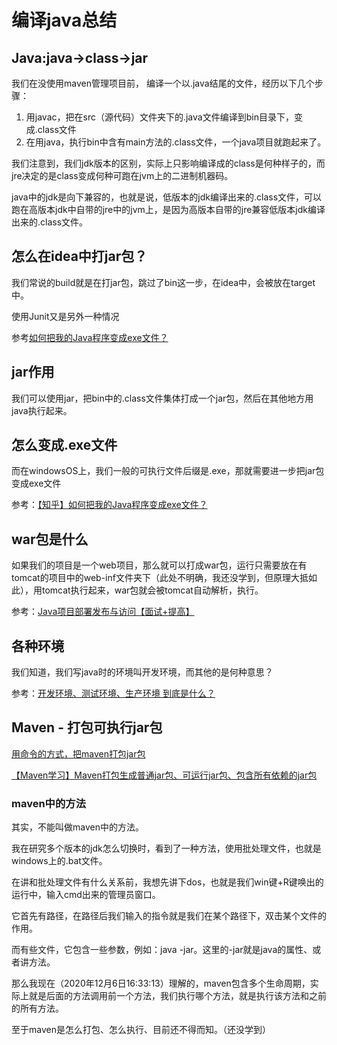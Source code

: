 # 编译java总结

## Java:java-&gt;class-&gt;jar

我们在没使用maven管理项目前， 编译一个以.java结尾的文件，经历以下几个步骤：

1. 用javac，把在src（源代码）文件夹下的.java文件编译到bin目录下，变成.class文件
2. 在用java，执行bin中含有main方法的.class文件，一个java项目就跑起来了。

我们注意到，我们jdk版本的区别，实际上只影响编译成的class是何种样子的，而jre决定的是class变成何种可跑在jvm上的二进制机器码。

java中的jdk是向下兼容的，也就是说，低版本的jdk编译出来的.class文件，可以跑在高版本jdk中自带的jre中的jvm上，是因为高版本自带的jre兼容低版本jdk编译出来的.class文件。

## 怎么在idea中打jar包？

我们常说的build就是在打jar包，跳过了bin这一步，在idea中，会被放在target中。

使用Junit又是另外一种情况

参考[如何把我的Java程序变成exe文件？](https://blog.csdn.net/weixin_43149083/article/details/89639747)

## jar作用

我们可以使用jar，把bin中的.class文件集体打成一个jar包，然后在其他地方用java执行起来。

## 怎么变成.exe文件

而在windowsOS上，我们一般的可执行文件后缀是.exe，那就需要进一步把jar包变成exe文件

参考：[【知乎】如何把我的Java程序变成exe文件？](https://zhuanlan.zhihu.com/p/77354191)

## war包是什么

如果我们的项目是一个web项目，那么就可以打成war包，运行只需要放在有tomcat的项目中的web-inf文件夹下（此处不明确，我还没学到，但原理大抵如此），用tomcat执行起来，war包就会被tomcat自动解析，执行。

参考：[Java项目部署发布与访问【面试+提高】](https://www.jianshu.com/p/cfc554a97396)

## 各种环境

我们知道，我们写java时的环境叫开发环境，而其他的是何种意思？

参考：[开发环境、测试环境、生产环境 到底是什么？](https://blog.csdn.net/qq_36538012/article/details/78552074)

## Maven - 打包可执行jar包

[用命令的方式，把maven打包jar包](https://www.jianshu.com/p/0d85d0539b1a)

[【Maven学习】Maven打包生成普通jar包、可运行jar包、包含所有依赖的jar包](https://blog.csdn.net/u013177446/article/details/54134394)

### maven中的方法

其实，不能叫做maven中的方法。

我在研究多个版本的jdk怎么切换时，看到了一种方法，使用批处理文件，也就是windows上的.bat文件。

在讲和批处理文件有什么关系前，我想先讲下dos，也就是我们win键+R键唤出的运行中，输入cmd出来的管理员窗口。

它首先有路径，在路径后我们输入的指令就是我们在某个路径下，双击某个文件的作用。

而有些文件，它包含一些参数，例如：java -jar。这里的-jar就是java的属性、或者讲方法。

那么我现在（2020年12月6日16:33:13）理解的，maven包含多个生命周期，实际上就是后面的方法调用前一个方法，我们执行哪个方法，就是执行该方法和之前的所有方法。

至于maven是怎么打包、怎么执行、目前还不得而知。（还没学到）

